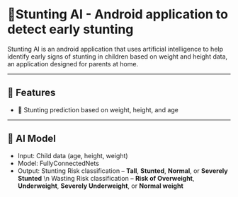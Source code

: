 # 👶Stunting AI - Android application to detect early stunting 

Stunting AI is an android application that uses artificial intelligence to help identify early signs of stunting in children based on weight and height data, an application designed for parents at home.

---

## 🚀 Features
- 📏 Stunting prediction based on weight, height, and age

---

## 🧠 AI Model
- Input: Child data (age, height, weight)
- Model: FullyConnectedNets
- Output:  Stunting Risk classification – **Tall**, **Stunted**, **Normal**, or **Severely Stunted** \n Wasting Risk classification  – **Risk of Overweight**, **Underweight**, **Severely Underweight**, or **Normal weight**
